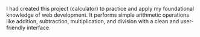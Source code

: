I had created this project (calculator) to practice and apply my foundational knowledge of web development. It performs simple arithmetic operations like addition, subtraction, multiplication, and division with a clean and user-friendly interface.
